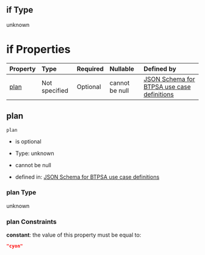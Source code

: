 ## if Type

unknown

# if Properties

| Property      | Type          | Required | Nullable       | Defined by                                                                                                                                                                                                                                  |
| :------------ | :------------ | :------- | :------------- | :------------------------------------------------------------------------------------------------------------------------------------------------------------------------------------------------------------------------------------------ |
| [plan](#plan) | Not specified | Optional | cannot be null | [JSON Schema for BTPSA use case definitions](btpsa-usecase-properties-services-items-allof-1-then-allof-45-then-allof-2-if-properties-plan.md "undefined#/properties/services/items/allOf/1/then/allOf/45/then/allOf/2/if/properties/plan") |

## plan



`plan`

*   is optional

*   Type: unknown

*   cannot be null

*   defined in: [JSON Schema for BTPSA use case definitions](btpsa-usecase-properties-services-items-allof-1-then-allof-45-then-allof-2-if-properties-plan.md "undefined#/properties/services/items/allOf/1/then/allOf/45/then/allOf/2/if/properties/plan")

### plan Type

unknown

### plan Constraints

**constant**: the value of this property must be equal to:

```json
"cyon"
```
